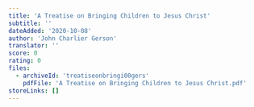 ```yaml
---
title: 'A Treatise on Bringing Children to Jesus Christ'
subtitle: ''
dateAdded: '2020-10-08'
author: 'John Charlier Gerson'
translator: ''
score: 0
rating: 0
files:
  - archiveId: 'treatiseonbringi00gers'
    pdfFile: 'A Treatise on Bringing Children to Jesus Christ.pdf'
storeLinks: []
---
```


